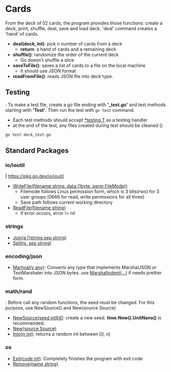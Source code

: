 # Cards
From the deck of 52 cards, the program provides those functions: create a deck, print, shuffle, deal, save and load deck. 'deal' command creates a 'hand' of cards.
- **deal(deck, int)**: pick n number of cards from a deck
  - **return**: a hand of cards and a remaining deck
- **shuffle()**: randomize the order of the current deck
  - Go doesn't shuffle a slice
- **saveToFile()**: saves a list of cards to a file on the local machine
  - it should use JSON format
- **readFromFile()**: reads JSON file into deck type.

## Testing
: To make a test file, create a go file ending with **'_test.go'** and test methods starting with **'Test'**. Then run the test with ```go test``` command.
  - Each test methods should accept [*testing.T](https://pkg.go.dev/testing#T) as a testing handler
  - at the end of the test, any files created during test should be cleaned ()
```bash
go test deck_test.go
```



## Standard Packages
### io/ioutil
| https://pkg.go.dev/io/ioutil
- [WriteFile(filename string, data []byte, perm FileMode))](https://pkg.go.dev/io/ioutil#WriteFile)
  - Filemode follows Linux permission form, which is 3 bits(rwx) for 3 user groups (0666 for read, write permissions for all three)
  - Save path follows current working directory
- [ReadFile(filename string)](https://pkg.go.dev/io/ioutil#ReadFile)
  - if error occurs, error != nil

### strings
- [Join(a []string,sep string)](https://pkg.go.dev/strings#Join)
- [Split(s, sep string)](https://pkg.go.dev/strings#Split)

### encoding/json
- [Marhsal(v any)](https://pkg.go.dev/encoding/json#Marshal): Converts any type that implements MarshalJSON or TextMarshaler into JSON bytes. use [MarshalIndent(...)](https://pkg.go.dev/encoding/json#MarshalIndent) if needs prettier form.

### math/rand
: Before call any random functions, the seed must be changed. For this purpose, use NewSource() and New(source Source)
- [NewSource(seed int64)](https://pkg.go.dev/math/rand#NewSource): create a new seed. **time.Now().UnitNano()** is recommended.
- [New(source Source)](https://pkg.go.dev/math/rand#New)
- [Intn(n int)](https://pkg.go.dev/math/rand#Intn): returns a random int between [0, n)

### os
- [Exit(code int)](https://pkg.go.dev/os#Exit): Completely finishes the program with exit code
- [Remove(name string)](https://pkg.go.dev/os#Remove)